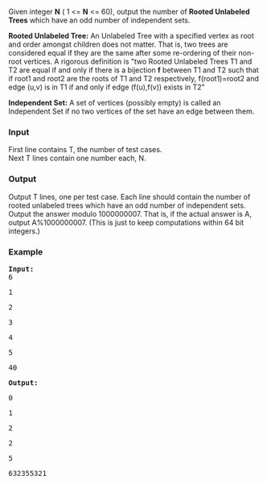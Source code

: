 <p>Given integer <strong>N</strong> ( 1 &lt;= <strong>N</strong> &lt;= 60), output the number of <strong>Rooted Unlabeled Trees</strong> which have an odd number of independent sets.</p>
<p><strong>Rooted Unlabeled Tree:</strong> An Unlabeled Tree with a specified vertex as root and order amongst children does not matter. That is, two trees are considered equal if they are the same after some re-ordering of their non-root vertices. A rigorous definition is "two Rooted Unlabeled Trees T1 and T2 are equal if and only if there is a bijection <strong>f</strong> between T1 and T2 such that if root1 and root2 are the roots of T1 and T2 respectively, f(root1)=root2 and edge (u,v) is in T1 if and only if edge (f(u),f(v)) exists in T2"</p>
<p><strong>Independent Set:</strong> A set of vertices (possibly empty) is called an Independent Set if no two vertices of the set have an edge between them.</p>
<h3>Input</h3>
<p>First line contains T, the number of test cases.<br>Next T lines contain one number each, N.&nbsp;</p>
<h3>Output</h3>
<p>Output T lines, one per test case. Each line should contain the number of rooted unlabeled trees which have an odd number of independent sets. Output the answer modulo 1000000007. That is, if the actual answer is A, output A%1000000007. (This is just to keep computations within 64 bit integers.)</p>
<h3>Example</h3>
<pre><strong>Input:</strong>
6</pre>
<pre>1</pre>
<pre>2</pre>
<pre>3</pre>
<pre>4</pre>
<pre>5</pre>
<pre>40</pre>
<pre><strong>Output:</strong></pre>
<pre>0</pre>
<pre>1</pre>
<pre>2</pre>
<pre>2</pre>
<pre>5</pre>
<pre>632355321</pre>
